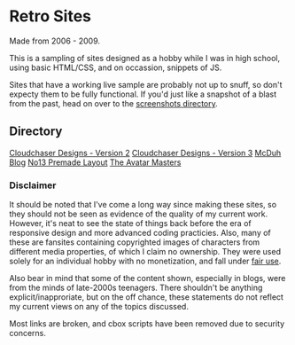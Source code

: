 # Retro Sites

Made from 2006 - 2009.

This is a sampling of sites designed as a hobby while I was in high school, using basic HTML/CSS, and on occassion, snippets of JS.

Sites that have a working live sample are probably not up to snuff, so don't expecty them to be fully functional. If you'd just like a snapshot of a blast from the past, head on over to the [screenshots directory](https://github.com/kylewjackson/web-dev-projects/tree/master/retro/screenshots).

## Directory

[Cloudchaser Designs - Version 2](https://www.kylejackson.dev/retro/cloudchasers-v2/)
[Cloudchaser Designs - Version 3](https://www.kylejackson.dev/retro/cloudchasers-v3/)
[McDuh Blog](https://www.kylejackson.dev/retro/mcduh/)
[No13 Premade Layout](https://www.kylejackson.dev/retro/no13/)
[The Avatar Masters](https://www.kylejackson.dev/retro/tam3/)

### Disclaimer

It should be noted that I've come a long way since making these sites, so they should not be seen as evidence of the quality of my current work. However, it's neat to see the state of things back before the era of responsive design and more advanced coding practicies. Also, many of these are fansites containing copyrighted images of characters from different media properties, of which I claim no ownership. They were used solely for an individual hobby with no monetization, and fall under [fair use](https://en.wikipedia.org/wiki/Fair_use).

Also bear in mind that some of the content shown, especially in blogs, were from the minds of late-2000s teenagers. There shouldn't be anything explicit/inapproriate, but on the off chance, these statements do not reflect my current views on any of the topics discussed.

Most links are broken, and cbox scripts have been removed due to security concerns.
